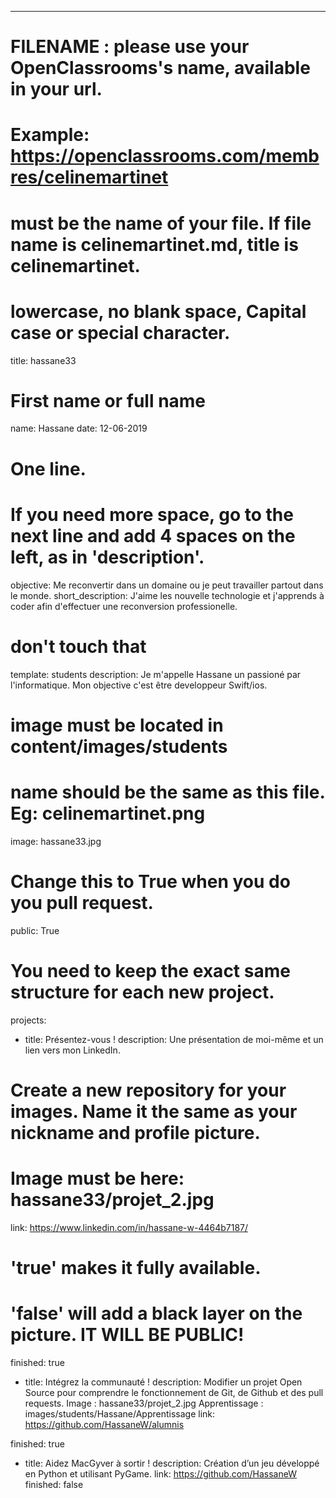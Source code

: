 ---

# FILENAME : please use your OpenClassrooms's name, available in your url.
# Example: https://openclassrooms.com/membres/celinemartinet
# must be the name of your file. If file name is celinemartinet.md, title is celinemartinet.
# lowercase, no blank space, Capital case or special character.
title: hassane33

# First name or full name
name: Hassane
date: 12-06-2019

# One line.
# If you need more space, go to the next line and add 4 spaces on the left, as in 'description'.
objective: Me reconvertir dans un domaine ou je peut travailler partout dans le monde.
short_description: J'aime les nouvelle technologie et j'apprends à coder afin d'effectuer une reconversion professionelle.

# don't touch that
template: students
description:
Je m'appelle Hassane un passioné par l'informatique. Mon objective c'est être developpeur Swift/ios. 
# image must be located in content/images/students
# name should be the same as this file. Eg: celinemartinet.png
image: hassane33.jpg

# Change this to True when you do you pull request.
public: True

# You need to keep the exact same structure for each new project.
projects:
- title: Présentez-vous !
description: Une présentation de moi-même et un lien vers mon LinkedIn.
# Create a new repository for your images. Name it the same as your nickname and profile picture.
# Image must be here: hassane33/projet_2.jpg
link: https://www.linkedin.com/in/hassane-w-4464b7187/
# 'true' makes it fully available.
# 'false' will add a black layer on the picture. IT WILL BE PUBLIC!
finished: true
- title: Intégrez la communauté !
description: Modifier un projet Open Source pour comprendre le fonctionnement de Git, de Github et des pull requests.
Image : hassane33/projet_2.jpg
Apprentissage :  images/students/Hassane/Apprentissage
link: https://github.com/HassaneW/alumnis

finished: true
- title: Aidez MacGyver à sortir !
description: Création d’un jeu développé en Python et utilisant PyGame.
link: https://github.com/HassaneW
finished: false
